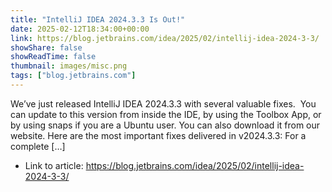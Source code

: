 ```yaml
---
title: "IntelliJ IDEA 2024.3.3 Is Out!"
date: 2025-02-12T18:34:00+00:00
link: https://blog.jetbrains.com/idea/2025/02/intellij-idea-2024-3-3/
showShare: false
showReadTime: false
thumbnail: images/misc.png
tags: ["blog.jetbrains.com"]
---
```

We’ve just released IntelliJ IDEA 2024.3.3 with several valuable fixes.  You can update to this version from inside the IDE, by using the Toolbox App, or by using snaps if you are a Ubuntu user. You can also download it from our website. Here are the most important fixes delivered in v2024.3.3: For a complete […]

- Link to article: https://blog.jetbrains.com/idea/2025/02/intellij-idea-2024-3-3/